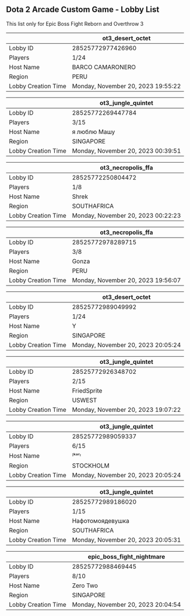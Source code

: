 ## Dota 2 Arcade Custom Game - Lobby List

This list only for Epic Boss Fight Reborn and Overthrow 3

|  | ot3_desert_octet |
| ------ | ------ |
| Lobby ID | 28525772977426960 |
| Players | 1/24 |
| Host Name | BARCO CAMARONERO |
| Region | PERU |
| Lobby Creation Time | Monday, November 20, 2023 19:55:22 |


|  | ot3_jungle_quintet |
| ------ | ------ |
| Lobby ID | 28525772269447784 |
| Players | 3/15 |
| Host Name | я люблю Машу |
| Region | SINGAPORE |
| Lobby Creation Time | Monday, November 20, 2023 00:39:51 |


|  | ot3_necropolis_ffa |
| ------ | ------ |
| Lobby ID | 28525772250804472 |
| Players | 1/8 |
| Host Name | Shrek |
| Region | SOUTHAFRICA |
| Lobby Creation Time | Monday, November 20, 2023 00:22:23 |


|  | ot3_necropolis_ffa |
| ------ | ------ |
| Lobby ID | 28525772978289715 |
| Players | 3/8 |
| Host Name | Gonza |
| Region | PERU |
| Lobby Creation Time | Monday, November 20, 2023 19:56:07 |


|  | ot3_desert_octet |
| ------ | ------ |
| Lobby ID | 28525772989049992 |
| Players | 1/24 |
| Host Name | Y |
| Region | SINGAPORE |
| Lobby Creation Time | Monday, November 20, 2023 20:05:24 |


|  | ot3_jungle_quintet |
| ------ | ------ |
| Lobby ID | 28525772926348702 |
| Players | 2/15 |
| Host Name | FriedSprite |
| Region | USWEST |
| Lobby Creation Time | Monday, November 20, 2023 19:07:22 |


|  | ot3_jungle_quintet |
| ------ | ------ |
| Lobby ID | 28525772989059337 |
| Players | 6/15 |
| Host Name | ᴵᵏᵃʳᶦ |
| Region | STOCKHOLM |
| Lobby Creation Time | Monday, November 20, 2023 20:05:24 |


|  | ot3_jungle_quintet |
| ------ | ------ |
| Lobby ID | 28525772989186020 |
| Players | 1/15 |
| Host Name | Нафотомоядевушка |
| Region | SOUTHAFRICA |
| Lobby Creation Time | Monday, November 20, 2023 20:05:31 |


|  | epic_boss_fight_nightmare |
| ------ | ------ |
| Lobby ID | 28525772988469445 |
| Players | 8/10 |
| Host Name | Zero Two |
| Region | SINGAPORE |
| Lobby Creation Time | Monday, November 20, 2023 20:04:54 |


